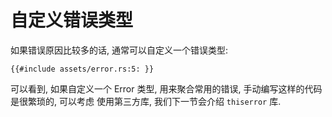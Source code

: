 # 自定义错误类型

如果错误原因比较多的话, 通常可以自定义一个错误类型:

```rust, no_run
{{#include assets/error.rs:5: }}
```

可以看到, 如果自定义一个 Error 类型, 用来聚合常用的错误, 手动编写这样的代码是很繁琐的, 可以考虑
使用第三方库, 我们下一节会介绍 `thiserror` 库.